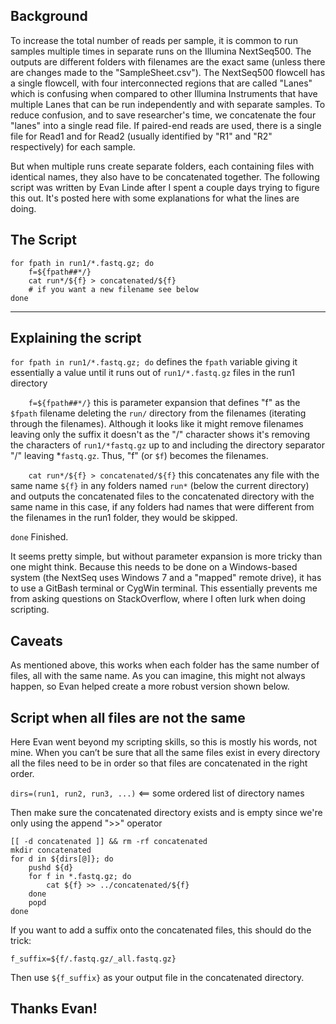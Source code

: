 ## Background

To increase the total number of reads per sample, 
it is common to run samples multiple times in separate runs on the Illumina NextSeq500. 
The outputs are different folders with filenames are the exact same 
(unless there are changes made to the "SampleSheet.csv").
The NextSeq500 flowcell has a single flowcell, with four interconnected regions that are 
called "Lanes" which is confusing when compared to other Illumina Instruments
that have multiple Lanes that can be run independently and with separate samples.
To reduce confusion, and to save researcher's time, we concatenate the four "lanes"
into a single read file. If paired-end reads are used, there is a single file for 
Read1 and for Read2 (usually identified by "R1" and "R2" respectively) for each sample.  

But when multiple runs create separate folders, each containing files with 
identical names, they also have to be concatenated together. The following script 
was written by Evan Linde after I spent a couple days trying to figure this out.
It's posted here with some explanations for what the lines are doing.

## The Script

```
for fpath in run1/*.fastq.gz; do
    f=${fpath##*/}
    cat run*/${f} > concatenated/${f}
    # if you want a new filename see below
done
```
----------------------------------

## Explaining the script

`for fpath in run1/*.fastq.gz; do`
defines the `fpath` variable giving it essentially a value 
until it runs out of `run1/*.fastq.gz` files in the run1 directory

`    f=${fpath##*/}`
this is parameter expansion that defines "f" as the `$fpath` filename 
deleting the `run/` directory from the filenames (iterating through the filenames).
Although it looks like it might remove filenames leaving only the suffix
it doesn't as the "/" character shows it's removing the characters of 
`run1/*fastq.gz` up to and including the directory separator "/" leaving *`fastq.gz`.
Thus, "f" (or `$f`) becomes the filenames. 

`    cat run*/${f} > concatenated/${f}`
this concatenates any file with the same name `${f}` in any folders 
named `run*` (below the current directory) and outputs the concatenated 
files to the concatenated directory with the same name
in this case, if any folders had names that were different from the filenames 
in the run1 folder, they would be skipped.

`done`
Finished.

It seems pretty simple, but without parameter expansion is more tricky 
than one might think. Because this needs to be done on a Windows-based system
(the NextSeq uses Windows 7 and a "mapped" remote drive), it has to use
a GitBash terminal or CygWin terminal. This essentially prevents me from 
asking questions on StackOverflow, where I often lurk when doing scripting.

## Caveats

As mentioned above, this works when each folder has the same number of files, 
all with the same name. As you can imagine, this might not always happen, so
Evan helped create a more robust version shown below.

## Script when all files are not the same

Here Evan went beyond my scripting skills, so this is mostly his words, not mine. 
When you can’t be sure that all the same files exist in every directory
all the files need to be in order so that files are concatenated in the right order.

`dirs=(run1, run2, run3, ...)`  <== some ordered list of directory names

Then make sure the concatenated directory exists and is empty since we're only 
using the append ">>" operator
```
[[ -d concatenated ]] && rm -rf concatenated
mkdir concatenated
for d in ${dirs[@]}; do
    pushd ${d}
    for f in *.fastq.gz; do
        cat ${f} >> ../concatenated/${f}
    done
    popd
done
```
If you want to add a suffix onto the concatenated files, this should do the trick:

`f_suffix=${f/.fastq.gz/_all.fastq.gz}`

Then use `${f_suffix}` as your output file in the concatenated directory.

## Thanks Evan!





